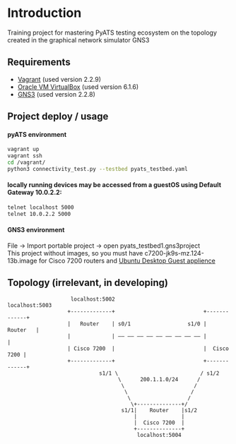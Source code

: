 # Introduction

Training project for mastering PyATS testing ecosystem on the topology created in the graphical network simulator GNS3

## Requirements

* [Vagrant](https://www.vagrantup.com/downloads.html) (used version 2.2.9)
* [Oracle VM VirtualBox](https://www.virtualbox.org/wiki/Downloads) (used version 6.1.6)
* [GNS3](https://www.gns3.com/software) (used version 2.2.8)

## Project deploy / usage
#### pyATS environment
```bash
vagrant up
vagrant ssh
cd /vagrant/
python3 connectivity_test.py --testbed pyats_testbed.yaml
```
#### locally running devices may be accessed from a guestOS using Default Gateway 10.0.2.2:
```bash
telnet localhost 5000
telnet 10.0.2.2 5000
```

#### GNS3 environment
File -> Import portable project -> open pyats_testbed1.gns3project<br />
This project without images, so you must have  c7200-jk9s-mz.124-13b.image for Cisco 7200 routers and [Ubuntu Desktop Guest applience](https://www.gns3.com/marketplace/appliance/ubuntu-with-gui)



## Topology (irrelevant, in developing)
                        localhost:5002                             localhost:5003
                       +-------------+                            +-------------+
                       |   Router    | s0/1                  s1/0 |    Router   |
                       |             | —— —— —— —— —— —— —— —— —— |             |
                       | Cisco 7200  |                            |  Cisco 7200 |
                       +-------------+                            +-------------+
                                 s1/1 \                          / s1/2
                                       \      200.1.1.0/24      /
                                        \                      /
                                         \                    /
                                          \                  /                 
                                           \+--------------+/
                                        s1/1|    Router    |s1/2
                                            |              |
                                            |  Cisco 7200  |
                                            +--------------+
                                             localhost:5004
